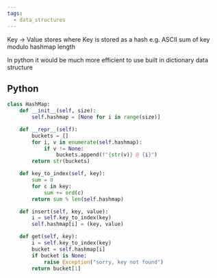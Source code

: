 ```yaml
---
tags:
  - data_structures
---
```

Key -> Value stores where Key is stored as a hash
e.g. ASCII sum of key modulo hashmap length

In python it would be much more efficient to use built in dictionary data structure
## Python
```python
class HashMap:
    def __init__(self, size):
        self.hashmap = [None for i in range(size)]

    def __repr__(self):
        buckets = []
        for i, v in enumerate(self.hashmap):
            if v != None:
                buckets.append(f"{str(v)} @ {i}")
        return str(buckets)

    def key_to_index(self, key):
        sum = 0
        for c in key:
            sum += ord(c)
        return sum % len(self.hashmap)

    def insert(self, key, value):
        i = self.key_to_index(key)
        self.hashmap[i] = (key, value)

    def get(self, key):
        i = self.key_to_index(key)
        bucket = self.hashmap[i]
        if bucket is None:
            raise Exception("sorry, key not found")
        return bucket[1]
```

